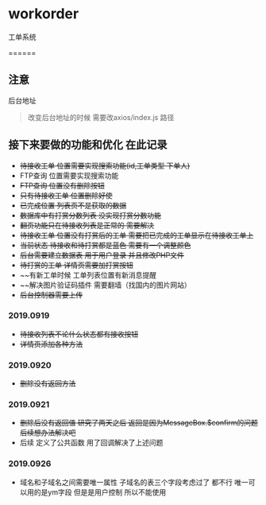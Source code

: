 # workorder
工单系统

======
## 注意
后台地址 
>改变后台地址的时候  需要改axios/index.js 路径



## 接下来要做的功能和优化  在此记录
* ~~待接收工单 位置需要实现搜索功能(id,工单类型 下单人)~~
* FTP查询 位置需要实现搜索功能
* ~~FTP查询 位置没有删除按钮~~
* ~~只有待接收工单 位置删除好使~~
* ~~已完成位置 列表页不是获取的数据~~
* ~~数据库中有打赏分数列表  没实现打赏分数功能~~
* ~~翻页功能只在待接收列表是正常的 需要解决~~
* ~~待接收工单 位置没有打赏后的工单 需要把已完成的工单显示在待接收工单上~~
* ~~当前状态 待接收和待打赏都是蓝色 需要有一个调整颜色~~
* ~~后台需要建立数据表 用于用户登录 并且修改PHP文件~~
* ~~待打赏的工单 详情页需要加打赏按钮~~
* ~~有新工单时候 工单列表位置有新消息提醒
* ~~解决图片验证码插件  需要翻墙（找国内的图片网站）
* ~~后台控制器需要上传~~
### 2019.0919
* ~~待接收列表不论什么状态都有接收按钮~~
* ~~详情页添加各种方法~~

### 2019.0920
* ~~删除没有返回方法~~

### 2019.0921
* ~~删除后没有返回值 研究了两天之后  返回是因为MessageBox.$confirm的问题  后续想办法解决吧~~
* 后续 定义了公共函数  用了回调解决了上述问题
### 2019.0926
* 域名和子域名之间需要唯一属性 子域名的表三个字段考虑过了  都不行
   唯一可以用的是ym字段 但是是用户控制  所以不能使用 
   
   > 